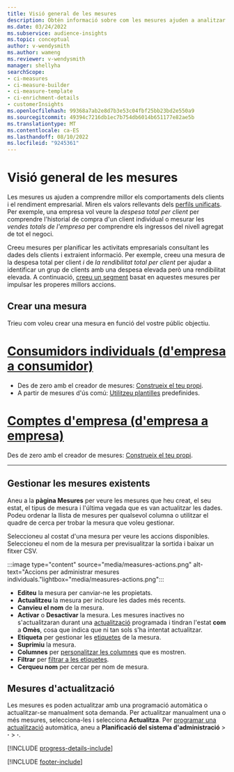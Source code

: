 ```yaml
---
title: Visió general de les mesures
description: Obtén informació sobre com les mesures ajuden a analitzar i reflectir el rendiment de la teva empresa.
ms.date: 03/24/2022
ms.subservice: audience-insights
ms.topic: conceptual
author: v-wendysmith
ms.author: wameng
ms.reviewer: v-wendysmith
manager: shellyha
searchScope:
- ci-measures
- ci-measure-builder
- ci-measure-template
- ci-enrichment-details
- customerInsights
ms.openlocfilehash: 99368a7ab2e8d7b3e53c04fbf25bb23bd2e550a9
ms.sourcegitcommit: 49394c7216db1ec7b754db6014b651177e82ae5b
ms.translationtype: MT
ms.contentlocale: ca-ES
ms.lasthandoff: 08/10/2022
ms.locfileid: "9245361"
---
```

# <a name="measures-overview"></a>Visió general de les mesures

Les mesures us ajuden a comprendre millor els comportaments dels clients i el rendiment empresarial. Miren els valors rellevants dels [perfils unificats](data-unification.md). Per exemple, una empresa vol veure la *despesa total per client* per comprendre l'historial de compra d'un client individual o mesurar les *vendes totals de l'empresa* per comprendre els ingressos del nivell agregat de tot el negoci.

Creeu mesures per planificar les activitats empresarials consultant les dades dels clients i extraient informació. Per exemple, creeu una mesura de la despesa total per client *i* de *la rendibilitat total per client* per ajudar a identificar un grup de clients amb una despesa elevada però una rendibilitat elevada. A continuació, [creeu un segment](segments.md) basat en aquestes mesures per impulsar les properes millors accions.

## <a name="create-a-measure"></a>Crear una mesura

Trieu com voleu crear una mesura en funció del vostre públic objectiu.

# <a name="individual-consumers-b-to-c"></a>[Consumidors individuals (d'empresa a consumidor)](#tab/b2c)

- Des de zero amb el creador de mesures: [Construeix el teu propi](measure-builder.md).
- A partir de mesures d'ús comú: [Utilitzeu plantilles](measure-templates.md) predefinides.

# <a name="business-accounts-b-to-b"></a>[Comptes d'empresa (d'empresa a empresa)](#tab/b2b)

Des de zero amb el creador de mesures: [Construeix el teu propi](measure-builder.md).

---

## <a name="manage-existing-measures"></a>Gestionar les mesures existents

Aneu a la **pàgina Mesures** per veure les mesures que heu creat, el seu estat, el tipus de mesura i l'última vegada que es van actualitzar les dades. Podeu ordenar la llista de mesures per qualsevol columna o utilitzar el quadre de cerca per trobar la mesura que voleu gestionar.

Seleccioneu al costat d'una mesura per veure les accions disponibles. Seleccioneu el nom de la mesura per previsualitzar la sortida i baixar un fitxer CSV.

:::image type="content" source="media/measures-actions.png" alt-text="Accions per administrar mesures individuals."lightbox="media/measures-actions.png":::

- **Editeu** la mesura per canviar-ne les propietats.
- **Actualitzeu** la mesura per incloure les dades més recents.
- **Canvieu el nom** de la mesura.
- **Activar** o **Desactivar** la mesura. Les mesures inactives no s'actualitzaran durant una [actualització](schedule-refresh.md) programada i tindran l'estat **com** a **Omès**, cosa que indica que ni tan sols s'ha intentat actualitzar.
- **Etiqueta** per gestionar les [etiquetes](work-with-tags-columns.md#manage-tags) de la mesura.
- **Suprimiu** la mesura.
- **Columnes** per [personalitzar les columnes](work-with-tags-columns.md#customize-columns) que es mostren.
- **Filtrar** per [filtrar a les etiquetes](work-with-tags-columns.md#filter-on-tags).
- **Cerqueu nom** per cercar per nom de mesura.

## <a name="refresh-measures"></a>Mesures d'actualització

Les mesures es poden actualitzar amb una programació automàtica o actualitzar-se manualment sota demanda. Per actualitzar manualment una o més mesures, selecciona-les i selecciona **Actualitza**. Per [programar una actualització](schedule-refresh.md) automàtica, aneu a **Planificació del sistema d'administració** > **·** > **·**.

[!INCLUDE [progress-details-include](includes/progress-details-pane.md)]

[!INCLUDE [footer-include](includes/footer-banner.md)]
